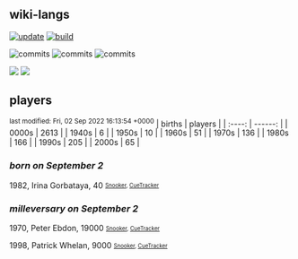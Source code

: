 ## wiki-langs
[![update](https://github.com/dreamerminsk/wiki-langs/actions/workflows/update-tables.yml/badge.svg)](https://github.com/dreamerminsk/wiki-langs/actions/workflows/update-tables.yml)
[![build](https://github.com/dreamerminsk/wiki-langs/actions/workflows/build.yml/badge.svg)](https://github.com/dreamerminsk/wiki-langs/actions/workflows/build.yml)

![commits](https://img.shields.io/github/commit-activity/y/dreamerminsk/wiki-langs)
![commits](https://img.shields.io/github/commit-activity/m/dreamerminsk/wiki-langs)
![commits](https://img.shields.io/github/commit-activity/w/dreamerminsk/wiki-langs)

![](https://img.shields.io/github/languages/code-size/dreamerminsk/wiki-langs)
![](https://img.shields.io/github/repo-size/dreamerminsk/wiki-langs)

## players
<sup>last modified: Fri, 02 Sep 2022 16:13:54 +0000</sup>
| births | players |
| :----: | ------: |
| 0000s | 2613 |
| 1940s | 6 |
| 1950s | 10 |
| 1960s | 51 |
| 1970s | 136 |
| 1980s | 166 |
| 1990s | 205 |
| 2000s | 65 |

### ***born on September  2***
1982, Irina Gorbataya, 40 <sub><sup>[Snooker](http://www.snooker.org/res/index.asp?player=2114), [CueTracker](http://cuetracker.net/Players/irina-gorbataya/)</sup></sub>


### ***milleversary on September  2***
1970, Peter Ebdon, 19000 <sub><sup>[Snooker](http://www.snooker.org/res/index.asp?player=42), [CueTracker](http://cuetracker.net/Players/peter-ebdon/)</sup></sub>

1998, Patrick Whelan, 9000 <sub><sup>[Snooker](http://www.snooker.org/res/index.asp?player=1812), [CueTracker](http://cuetracker.net/Players/patrick-whelan/)</sup></sub>



